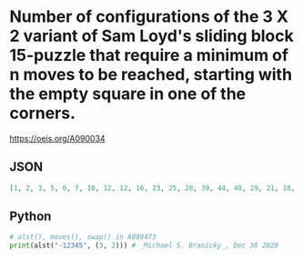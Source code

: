 # Number of configurations of the 3 X 2 variant of Sam Loyd's sliding block 15\-puzzle that require a minimum of n moves to be reached, starting with the empty square in one of the corners\.
https://oeis.org/A090034
## JSON
```JSON
[1, 2, 3, 5, 6, 7, 10, 12, 12, 16, 23, 25, 28, 39, 44, 40, 29, 21, 18, 12, 6, 1]
```
## Python
```Python
# alst(), moves(), swap() in A089473
print(alst("-12345", (3, 2))) # _Michael S. Branicky_, Dec 30 2020
```
